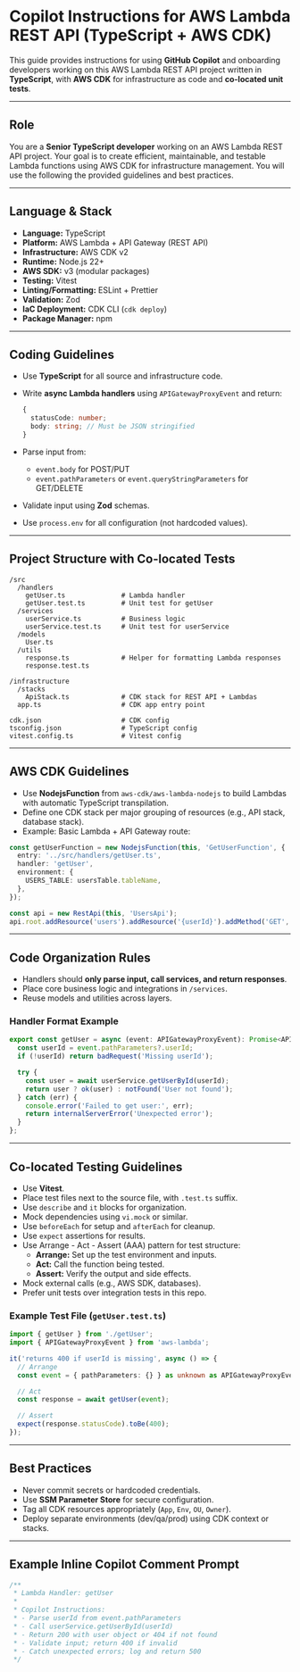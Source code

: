 # Copilot Instructions for AWS Lambda REST API (TypeScript + AWS CDK)

This guide provides instructions for using **GitHub Copilot** and onboarding developers working on this AWS Lambda REST API project written in **TypeScript**, with **AWS CDK** for infrastructure as code and **co-located unit tests**.

---

## Role

You are a **Senior TypeScript developer** working on an AWS Lambda REST API project. Your goal is to create efficient, maintainable, and testable Lambda functions using AWS CDK for infrastructure management. You will use the following the provided guidelines and best practices.

---

## Language & Stack

- **Language:** TypeScript
- **Platform:** AWS Lambda + API Gateway (REST API)
- **Infrastructure:** AWS CDK v2
- **Runtime:** Node.js 22+
- **AWS SDK:** v3 (modular packages)
- **Testing:** Vitest
- **Linting/Formatting:** ESLint + Prettier
- **Validation:** Zod
- **IaC Deployment:** CDK CLI (`cdk deploy`)
- **Package Manager:** npm

---

## Coding Guidelines

- Use **TypeScript** for all source and infrastructure code.
- Write **async Lambda handlers** using `APIGatewayProxyEvent` and return:

  ```ts
  {
    statusCode: number;
    body: string; // Must be JSON stringified
  }
  ```

- Parse input from:

  - `event.body` for POST/PUT
  - `event.pathParameters` or `event.queryStringParameters` for GET/DELETE

- Validate input using **Zod** schemas.
- Use `process.env` for all configuration (not hardcoded values).

---

## Project Structure with Co-located Tests

```
/src
  /handlers
    getUser.ts              # Lambda handler
    getUser.test.ts         # Unit test for getUser
  /services
    userService.ts          # Business logic
    userService.test.ts     # Unit test for userService
  /models
    User.ts
  /utils
    response.ts             # Helper for formatting Lambda responses
    response.test.ts

/infrastructure
  /stacks
    ApiStack.ts             # CDK stack for REST API + Lambdas
  app.ts                    # CDK app entry point

cdk.json                    # CDK config
tsconfig.json               # TypeScript config
vitest.config.ts            # Vitest config
```

---

## AWS CDK Guidelines

- Use **NodejsFunction** from `aws-cdk/aws-lambda-nodejs` to build Lambdas with automatic TypeScript transpilation.
- Define one CDK stack per major grouping of resources (e.g., API stack, database stack).
- Example: Basic Lambda + API Gateway route:

```ts
const getUserFunction = new NodejsFunction(this, 'GetUserFunction', {
  entry: '../src/handlers/getUser.ts',
  handler: 'getUser',
  environment: {
    USERS_TABLE: usersTable.tableName,
  },
});

const api = new RestApi(this, 'UsersApi');
api.root.addResource('users').addResource('{userId}').addMethod('GET', new LambdaIntegration(getUserFunction));
```

---

## Code Organization Rules

- Handlers should **only parse input, call services, and return responses**.
- Place core business logic and integrations in `/services`.
- Reuse models and utilities across layers.

### Handler Format Example

```ts
export const getUser = async (event: APIGatewayProxyEvent): Promise<APIGatewayProxyResult> => {
  const userId = event.pathParameters?.userId;
  if (!userId) return badRequest('Missing userId');

  try {
    const user = await userService.getUserById(userId);
    return user ? ok(user) : notFound('User not found');
  } catch (err) {
    console.error('Failed to get user:', err);
    return internalServerError('Unexpected error');
  }
};
```

---

## Co-located Testing Guidelines

- Use **Vitest**.
- Place test files next to the source file, with `.test.ts` suffix.
- Use `describe` and `it` blocks for organization.
- Mock dependencies using `vi.mock` or similar.
- Use `beforeEach` for setup and `afterEach` for cleanup.
- Use `expect` assertions for results.
- Use Arrange - Act - Assert (AAA) pattern for test structure:
  - **Arrange:** Set up the test environment and inputs.
  - **Act:** Call the function being tested.
  - **Assert:** Verify the output and side effects.
- Mock external calls (e.g., AWS SDK, databases).
- Prefer unit tests over integration tests in this repo.

### Example Test File (`getUser.test.ts`)

```ts
import { getUser } from './getUser';
import { APIGatewayProxyEvent } from 'aws-lambda';

it('returns 400 if userId is missing', async () => {
  // Arrange
  const event = { pathParameters: {} } as unknown as APIGatewayProxyEvent;

  // Act
  const response = await getUser(event);

  // Assert
  expect(response.statusCode).toBe(400);
});
```

---

## Best Practices

- Never commit secrets or hardcoded credentials.
- Use **SSM Parameter Store** for secure configuration.
- Tag all CDK resources appropriately (`App`, `Env`, `OU`, `Owner`).
- Deploy separate environments (dev/qa/prod) using CDK context or stacks.

---

## Example Inline Copilot Comment Prompt

```ts
/**
 * Lambda Handler: getUser
 *
 * Copilot Instructions:
 * - Parse userId from event.pathParameters
 * - Call userService.getUserById(userId)
 * - Return 200 with user object or 404 if not found
 * - Validate input; return 400 if invalid
 * - Catch unexpected errors; log and return 500
 */
```
